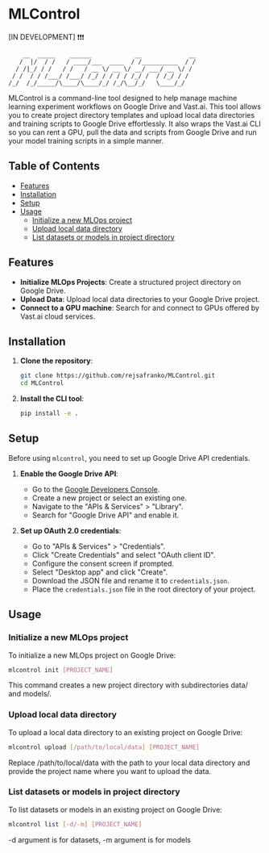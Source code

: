 # MLControl


[IN DEVELOPMENT] ❗❗❗
``` 
    __  _____    ______            __             __
   /  |/  / /   / ____/___  ____  / /__________  / /
  / /|_/ / /   / /   / __ \/ __ \/ __/ ___/ __ \/ / 
 / /  / / /___/ /___/ /_/ / / / / /_/ /  / /_/ / /  
/_/  /_/_____/\____/\____/_/ /_/\__/_/   \____/_/ 
``` 
MLControl is a command-line tool designed to help manage machine learning experiment workflows on Google Drive and Vast.ai. This tool allows you to create project directory templates and upload local data directories and training scripts to Google Drive effortlessly. It also wraps the Vast.ai CLI so you can rent a GPU, pull the data and scripts from Google Drive and run your model training scripts in a simple manner.

## Table of Contents
- [Features](#features)
- [Installation](#installation)
- [Setup](#setup)
- [Usage](#usage)
  - [Initialize a new MLOps project](#initialize-a-new-mlops-project)
  - [Upload local data directory](#upload-local-data-directory)
  - [List datasets or models in project directory](#list-datasets-or-models-in-project-directory)

## Features

- **Initialize MLOps Projects**: Create a structured project directory on Google Drive.
- **Upload Data**: Upload local data directories to your Google Drive project.
- **Connect to a GPU machine**: Search for and connect to GPUs offered by Vast.ai cloud services.

## Installation

1. **Clone the repository**:
    ```sh
    git clone https://github.com/rejsafranko/MLControl.git
    cd MLControl
    ```

2. **Install the CLI tool**:
    ```sh
    pip install -e .
    ```

## Setup

Before using `mlcontrol`, you need to set up Google Drive API credentials.

1. **Enable the Google Drive API**:
    - Go to the [Google Developers Console](https://console.developers.google.com/).
    - Create a new project or select an existing one.
    - Navigate to the "APIs & Services" > "Library".
    - Search for "Google Drive API" and enable it.

2. **Set up OAuth 2.0 credentials**:
    - Go to "APIs & Services" > "Credentials".
    - Click "Create Credentials" and select "OAuth client ID".
    - Configure the consent screen if prompted.
    - Select "Desktop app" and click "Create".
    - Download the JSON file and rename it to `credentials.json`.
    - Place the `credentials.json` file in the root directory of your project.

## Usage

### Initialize a new MLOps project

To initialize a new MLOps project on Google Drive:

```sh
mlcontrol init [PROJECT_NAME]
```

This command creates a new project directory with subdirectories data/ and models/.

### Upload local data directory
To upload a local data directory to an existing project on Google Drive:

```sh
mlcontrol upload [/path/to/local/data] [PROJECT_NAME] 
```

Replace /path/to/local/data with the path to your local data directory and provide the project name where you want to upload the data.

### List datasets or models in project directory
To list datasets or models in an existing project on Google Drive:

```sh
mlcontrol list [-d/-m] [PROJECT_NAME] 
```

-d argument is for datasets, -m argument is for models
